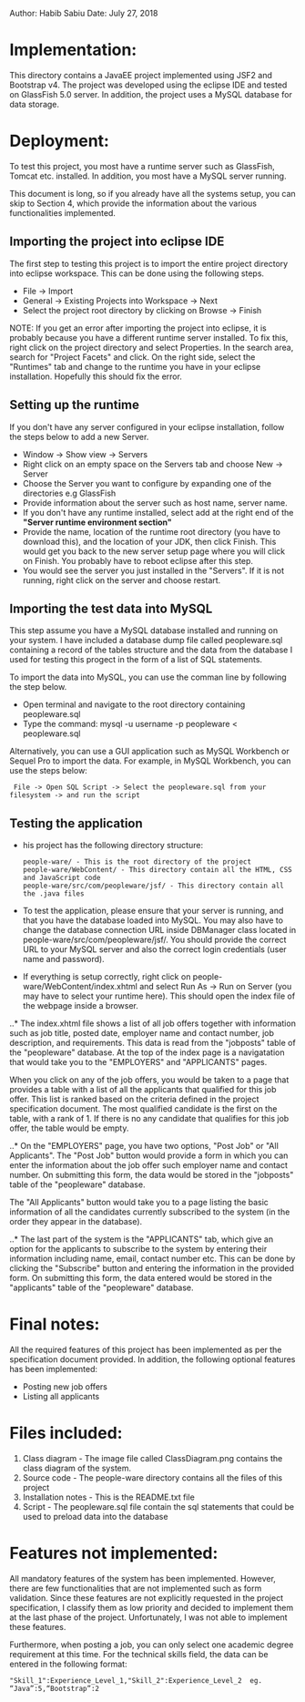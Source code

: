 Author: Habib Sabiu
Date: July 27, 2018

# Implementation:

This directory contains a JavaEE project implemented using JSF2 and Bootstrap v4. The project was developed using the eclipse IDE and tested on GlassFish 5.0 server. In addition, the project uses a MySQL database for data storage.

# Deployment:
To test this project, you most have a runtime server such as GlassFish, Tomcat etc. installed. In addition, you most have a MySQL server running. 

This document is long, so if you already have all the systems setup, you can skip to Section 4, which provide the information about the various functionalities implemented.


## Importing the project into eclipse IDE
The first step to testing this project is to import the entire project directory into eclipse workspace. This can be done using the following steps.
* File -> Import
* General -> Existing Projects into Workspace -> Next
* Select the project root directory by clicking on Browse -> Finish

NOTE: If you get an error after importing the project into eclipse, it is probably because you have a different runtime server installed. To fix this, right click on the project directory and select Properties. In the search area, search for "Project Facets" and click. On the right side, select the "Runtimes" tab and change to the runtime you have in your eclipse installation. Hopefully this should fix the error.

## Setting up the runtime
If you don't have any server configured in your eclipse installation, follow the steps below to add a new Server.

* Window -> Show view -> Servers
* Right click on an empty space on the Servers tab and choose New -> Server
* Choose the Server you want to configure by expanding one of the directories e.g GlassFish
* Provide information about the server such as host name, server name. 
* If you don't have any runtime installed, select add at the right end of the **"Server runtime environment section"**
* Provide the name, location of the runtime root directory (you have to download this), and the location of your JDK, then click Finish. This would get you back to the new server setup page where you will click on Finish. You probably have to reboot eclipse after this step.
* You would see the server you just installed in the "Servers". If it is not running, right click on the server and choose restart.
      
## Importing the test data into MySQL
This step assume you have a MySQL database installed and running on your system. I have included a database dump file called peopleware.sql containing a record of the tables structure and the data from the database I used for testing this progect in the form of a list of SQL statements.

To import the data into MySQL, you can use the comman line by following the step below.

* Open terminal and navigate to the root directory containing peopleware.sql
* Type the command: mysql -u username -p peopleware < peopleware.sql

Alternatively, you can use a GUI application such as MySQL Workbench or Sequel Pro to import the data. For example, in MySQL Workbench, you can use the steps below:

     File -> Open SQL Script -> Select the peopleware.sql from your filesystem -> and run the script


## Testing the application
* his project has the following directory structure:

      people-ware/ - This is the root directory of the project
      people-ware/WebContent/ - This directory contain all the HTML, CSS and JavaScript code 
      people-ware/src/com/peopleware/jsf/ - This directory contain all the .java files

* To test the application, please ensure that your server is running, and that you have the database loaded into MySQL. You may also have to change the database connection URL inside DBManager class located in people-ware/src/com/peopleware/jsf/. You should provide the correct URL to your MySQL server and also the correct login credentials (user name and password).

* If everything is setup correctly, right click on people-ware/WebContent/index.xhtml and select Run As -> Run on Server (you may have to select your runtime here). This should open the index file of the webpage inside a browser.

..* The index.xhtml file shows a list of all job offers together with information such as job title, posted date, employer name and contact number, job description, and requirements. This data is read from the "jobposts" table of the "peopleware" database. At the top of the index page is a navigatation that would take you to the "EMPLOYERS" and "APPLICANTS" pages.

When you click on any of the job offers, you would be taken to a page that provides a table with a list of all the applicants that qualified for this job offer. This list is ranked based on the criteria defined in the project specification document. The most qualified candidate is the first on the table, with a rank of 1. If there is no any candidate that qualifies for this job offer, the table would be empty.

..* On the "EMPLOYERS" page, you have two options, "Post Job" or "All Applicants". The "Post Job" button would provide a form in which you can enter the information about the job offer such employer name and contact number. On submitting this form, the data would be stored in the "jobposts" table of the "peopleware" database.

The "All Applicants" button would take you to a page listing the basic information of all the candidates currently subscribed to the system (in the order they appear in the database). 

..* The last part of the system is the "APPLICANTS" tab, which give an option for the applicants to subscribe to the system by entering their information including name, email, contact number etc. This can be done by clicking the "Subscribe" button and entering the information in the provided form. On submitting this form, the data entered would be stored in the "applicants" table of the "peopleware" database.

# Final notes:
All the required features of this project has been implemented as per the specification document 
provided. In addition, the following optional features has been implemented:

* Posting new job offers
* Listing all applicants


# Files included:
1. Class diagram - The image file called ClassDiagram.png contains the class diagram of the system.
2. Source code - The people-ware directory contains all the files of this project
3. Installation notes - This is the README.txt file
4. Script - The peopleware.sql file contain the sql statements that could be used to preload data into the database
   
# Features not implemented:
All mandatory features of the system has been implemented. However, there are few functionalities that are not implemented such as form validation. Since these features are not explicitly requested  in the project specification, I classify them as low priority and decided to implement them at the last phase of the project. Unfortunately, I was not able to implement these features.

Furthermore, when posting a job, you can only select one academic degree requirement at this time. For the technical skills field, the data can be entered in the following format:

    "Skill_1":Experience_Level_1,"Skill_2":Experience_Level_2  eg. “Java”:5,“Bootstrap”:2



